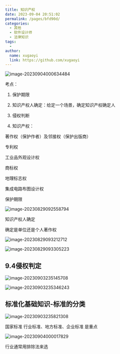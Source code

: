 ```yaml
---
title: 知识产权
date: 2023-09-04 20:51:02
permalink: /pages/bfd90d/
categories:
  - 其他
  - 软件设计师
  - 法律知识
tags:
  - 
author: 
  name: xugaoyi
  link: https://github.com/xugaoyi
---
```





![image-20230904000634484](https://2290653824-github-io.oss-cn-hangzhou.aliyuncs.com/image-20230904000634484.png)

考点：

1. 保护期限

2. 知识产权人确定：给定一个场景，确定知识产权确定人

3. 侵权判断

4. 知识产权：

著作权（保护作者）及邻接权（保护出版商）

专利权

工业品外观设计权

商标权

地理标志权

集成电路布图设计权



保护期限

![image-20230829092558794](https://2290653824-github-io.oss-cn-hangzhou.aliyuncs.com/image-20230829092558794.png)



知识产权人确定

确定是单位还是个人著作权

![image-20230829093212712](https://2290653824-github-io.oss-cn-hangzhou.aliyuncs.com/image-20230829093212712.png)

![image-20230829093305223](https://2290653824-github-io.oss-cn-hangzhou.aliyuncs.com/image-20230829093305223.png)

## 9.4侵权判定

![image-20230903235145708](C:/Users/zhengjian/AppData/Roaming/Typora/typora-user-images/image-20230903235145708.png)

![image-20230903235346243](https://2290653824-github-io.oss-cn-hangzhou.aliyuncs.com/image-20230903235346243.png)



## 标准化基础知识-标准的分类

![image-20230903235821308](https://2290653824-github-io.oss-cn-hangzhou.aliyuncs.com/image-20230903235821308.png)

国家标准 行业标准、地方标准、企业标准 是重点

![image-20230904000017829](https://2290653824-github-io.oss-cn-hangzhou.aliyuncs.com/image-20230904000017829.png)

行业通常用排除法来选
